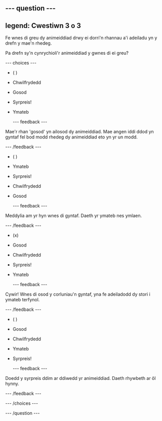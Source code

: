 --- question ---
---
legend: Cwestiwn 3 o 3
---

Fe wnes di greu dy animeiddiad drwy ei dorri'n rhannau a'i adeiladu yn y drefn y mae'n rhedeg.

Pa drefn sy'n cynrychioli'r animeiddiad y gwnes di ei greu?

--- choices ---

- ( )
+ Chwilfrydedd

+ Gosod

+ Syrpreis!

+ Ymateb

  --- feedback ---

 Mae'r rhan 'gosod' yn ailosod dy animeiddiad. Mae angen iddi ddod yn gyntaf fel bod modd rhedeg dy animeiddiad eto yn yr un modd.

  --- /feedback ---

- ( )
+ Ymateb

+ Syrpreis!

+ Chwilfrydedd

+ Gosod

  --- feedback ---

 Meddylia am yr hyn wnes di gyntaf. Daeth yr ymateb nes ymlaen.

  --- /feedback ---

- (x)
+ Gosod

+ Chwilfrydedd

+ Syrpreis!

+ Ymateb

  --- feedback ---

 Cywir! Wnes di osod y corluniau'n gyntaf, yna fe adeiladodd dy stori i ymateb terfynol.

  --- /feedback ---

- ( )
+ Gosod

+ Chwilfrydedd

+ Ymateb

+ Syrpreis!

  --- feedback ---

 Doedd y syrpreis ddim ar ddiwedd yr animeiddiad. Daeth rhywbeth ar ôl hynny.

  --- /feedback ---

--- /choices ---

--- /question ---
